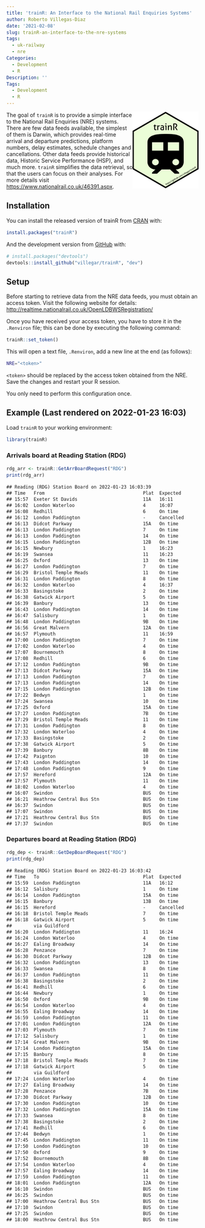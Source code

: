 ```yaml
---
title: 'trainR: An Interface to the National Rail Enquiries Systems'
author: Roberto Villegas-Diaz
date: '2021-02-08'
slug: trainR-an-interface-to-the-nre-systems
tags:
  - uk-railway
  - nre
Categories:
  - Development
  - R
Description: ''
Tags:
  - Development
  - R
---
```


<img src="https://raw.githubusercontent.com/villegar/trainR/main/inst/images/logo.png" alt="logo" align="right" height=200px/>

The goal of `trainR` is to provide a simple interface to the 
National Rail Enquiries (NRE) systems. There are few data feeds 
available, the simplest of them is Darwin, which provides real-time 
arrival and departure predictions, platform numbers, delay estimates, 
schedule changes and cancellations. Other data feeds provide historical 
data, Historic Service Performance (HSP), and much more. `trainR` 
simplifies the data retrieval, so that the users can focus on their 
analyses. For more details visit 
https://www.nationalrail.co.uk/46391.aspx.

## Installation

You can install the released version of trainR from [CRAN](https://CRAN.R-project.org) with:

``` r
install.packages("trainR")
```

And the development version from [GitHub](https://github.com/) with:

``` r
# install.packages("devtools")
devtools::install_github("villegar/trainR", "dev")
```

## Setup
Before starting to retrieve data from the NRE data feeds, you must obtain an access token. 
Visit the following website for details: http://realtime.nationalrail.co.uk/OpenLDBWSRegistration/

Once you have received your access token, you have to store it in the `.Renviron` file; this can be 
done by executing the following command:


```r
trainR::set_token()
```

This will open a text file, `.Renviron`, add a new line at the end (as follows):

```bash
NRE="<token>"
```

`<token>` should be replaced by the access token obtained from the NRE. Save the changes and restart 
your R session.

You only need to perform this configuration once.

## Example (Last rendered on 2022-01-23 16:03)

Load `trainR` to your working environment:

```r
library(trainR)
```

### Arrivals board at Reading Station (RDG)


```r
rdg_arr <- trainR::GetArrBoardRequest("RDG")
print(rdg_arr)
```

```
## Reading (RDG) Station Board on 2022-01-23 16:03:39
## Time   From                                    Plat  Expected
## 15:57  Exeter St Davids                        11A   16:11
## 16:02  London Waterloo                         4     16:07
## 16:08  Redhill                                 6     On time
## 16:12  London Paddington                       -     Cancelled
## 16:13  Didcot Parkway                          15A   On time
## 16:13  London Paddington                       7     On time
## 16:13  London Paddington                       14    On time
## 16:15  London Paddington                       12B   On time
## 16:15  Newbury                                 1     16:23
## 16:19  Swansea                                 11    16:23
## 16:25  Oxford                                  13    On time
## 16:27  London Paddington                       7     On time
## 16:29  Bristol Temple Meads                    11    On time
## 16:31  London Paddington                       8     On time
## 16:32  London Waterloo                         4     16:37
## 16:33  Basingstoke                             2     On time
## 16:38  Gatwick Airport                         5     On time
## 16:39  Banbury                                 13    On time
## 16:43  London Paddington                       14    On time
## 16:47  Salisbury                               1     On time
## 16:48  London Paddington                       9B    On time
## 16:56  Great Malvern                           12A   On time
## 16:57  Plymouth                                11    16:59
## 17:00  London Paddington                       7     On time
## 17:02  London Waterloo                         4     On time
## 17:07  Bournemouth                             8     On time
## 17:08  Redhill                                 6     On time
## 17:12  London Paddington                       9B    On time
## 17:13  Didcot Parkway                          15A   On time
## 17:13  London Paddington                       7     On time
## 17:13  London Paddington                       14    On time
## 17:15  London Paddington                       12B   On time
## 17:22  Bedwyn                                  1     On time
## 17:24  Swansea                                 10    On time
## 17:25  Oxford                                  15A   On time
## 17:27  London Paddington                       7B    On time
## 17:29  Bristol Temple Meads                    11    On time
## 17:31  London Paddington                       8     On time
## 17:32  London Waterloo                         4     On time
## 17:33  Basingstoke                             2     On time
## 17:38  Gatwick Airport                         5     On time
## 17:39  Banbury                                 8B    On time
## 17:42  Paignton                                10    On time
## 17:43  London Paddington                       14    On time
## 17:48  London Paddington                       9     On time
## 17:57  Hereford                                12A   On time
## 17:57  Plymouth                                11    On time
## 18:02  London Waterloo                         4     On time
## 16:07  Swindon                                 BUS   On time
## 16:21  Heathrow Central Bus Stn                BUS   On time
## 16:37  Swindon                                 BUS   On time
## 17:07  Swindon                                 BUS   On time
## 17:21  Heathrow Central Bus Stn                BUS   On time
## 17:37  Swindon                                 BUS   On time
```

### Departures board at Reading Station (RDG)


```r
rdg_dep <- trainR::GetDepBoardRequest("RDG")
print(rdg_dep)
```

```
## Reading (RDG) Station Board on 2022-01-23 16:03:42
## Time   To                                      Plat  Expected
## 15:59  London Paddington                       11A   16:12
## 16:12  Salisbury                               1     On time
## 16:14  London Paddington                       15A   On time
## 16:15  Banbury                                 13B   On time
## 16:15  Hereford                                -     Cancelled
## 16:18  Bristol Temple Meads                    7     On time
## 16:18  Gatwick Airport                         5     On time
##        via Guildford                           
## 16:20  London Paddington                       11    16:24
## 16:24  London Waterloo                         4     On time
## 16:27  Ealing Broadway                         14    On time
## 16:28  Penzance                                7     On time
## 16:30  Didcot Parkway                          12B   On time
## 16:32  London Paddington                       13    On time
## 16:33  Swansea                                 8     On time
## 16:37  London Paddington                       11    On time
## 16:38  Basingstoke                             2     On time
## 16:41  Redhill                                 6     On time
## 16:44  Newbury                                 1     On time
## 16:50  Oxford                                  9B    On time
## 16:54  London Waterloo                         4     On time
## 16:55  Ealing Broadway                         14    On time
## 16:59  London Paddington                       11    On time
## 17:01  London Paddington                       12A   On time
## 17:03  Plymouth                                7     On time
## 17:12  Salisbury                               1     On time
## 17:14  Great Malvern                           9B    On time
## 17:14  London Paddington                       15A   On time
## 17:15  Banbury                                 8     On time
## 17:18  Bristol Temple Meads                    7     On time
## 17:18  Gatwick Airport                         5     On time
##        via Guildford                           
## 17:24  London Waterloo                         4     On time
## 17:27  Ealing Broadway                         14    On time
## 17:28  Penzance                                7B    On time
## 17:30  Didcot Parkway                          12B   On time
## 17:30  London Paddington                       10    On time
## 17:32  London Paddington                       15A   On time
## 17:33  Swansea                                 8     On time
## 17:38  Basingstoke                             2     On time
## 17:41  Redhill                                 6     On time
## 17:44  Bedwyn                                  1     On time
## 17:45  London Paddington                       11    On time
## 17:50  London Paddington                       10    On time
## 17:50  Oxford                                  9     On time
## 17:52  Bournemouth                             8B    On time
## 17:54  London Waterloo                         4     On time
## 17:57  Ealing Broadway                         14    On time
## 17:59  London Paddington                       11    On time
## 18:01  London Paddington                       12A   On time
## 16:10  Swindon                                 BUS   On time
## 16:25  Swindon                                 BUS   On time
## 17:00  Heathrow Central Bus Stn                BUS   On time
## 17:10  Swindon                                 BUS   On time
## 17:25  Swindon                                 BUS   On time
## 18:00  Heathrow Central Bus Stn                BUS   On time
```
